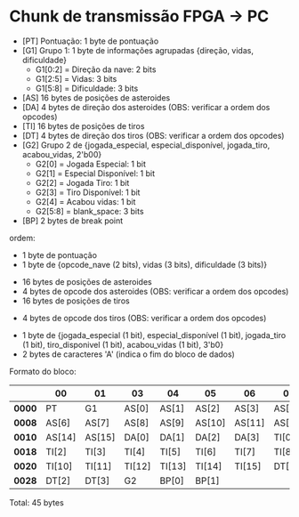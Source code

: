 # Chunk de transmissão FPGA -> PC 
- [PT] Pontuação: 1 byte de pontuação 
- [G1] Grupo 1: 1 byte de informações agrupadas {direção, vidas, dificuldade}
    - G1[0:2] = Direção da nave: 2 bits
    - G1[2:5] = Vidas: 3 bits
    - G1[5:8] = Dificuldade: 3 bits
- [AS] 16 bytes de posições de asteroides
- [DA] 4 bytes de direção dos asteroides (OBS: verificar a ordem dos opcodes)
- [TI] 16 bytes de posições de tiros
- [DT] 4 bytes de direção dos tiros (OBS: verificar a ordem dos opcodes)
- [G2] Grupo 2 de {jogada_especial, especial_disponível,  jogada_tiro, acabou_vidas, 2'b00}
    - G2[0] = Jogada Especial: 1 bit
    - G2[1] = Especial Disponível: 1 bit
    - G2[2] = Jogada Tiro: 1 bit
    - G2[3] = Tiro Disponível: 1 bit
    - G2[4] = Acabou vidas: 1 bit
    - G2[5:8] = blank_space: 3 bits
- [BP] 2 bytes de break point

ordem:
* 1 byte de pontuação
* 1 byte de {opcode_nave (2 bits), vidas (3 bits), dificuldade (3 bits)}
- 16 bytes de posições de asteroides
- 4 bytes de opcode dos asteroides (OBS: verificar a ordem dos opcodes)
- 16 bytes de posições de tiros
* 4 bytes de opcode dos tiros (OBS: verificar a ordem dos opcodes)
- 1 byte de {jogada_especial (1 bit), especial_disponível (1 bit),  jogada_tiro (1 bit), tiro_disponivel (1 bit), acabou_vidas (1 bit), 3'b0}
- 2 bytes de caracteres 'A' (indica o fim do bloco de dados)

Formato do bloco:

|          | **00** | **01** | **03** | **04** | **05** | **06** | **07** | **08**    
|----------|--------|--------|--------|--------|--------|--------|--------|--------|
| **0000** | PT     | G1     | AS[0]  | AS[1]  | AS[2]  | AS[3]  | AS[4]  | AS[5]  |
| **0008** | AS[6]  | AS[7]  | AS[8]  | AS[9]  | AS[10] | AS[11] | AS[12] | AS[13] |
| **0010** | AS[14] | AS[15] | DA[0]  | DA[1]  | DA[2]  | DA[3]  | TI[0]  | TI[1]  | 
| **0018** | TI[2]  | TI[3]  | TI[4]  | TI[5]  | TI[6]  | TI[7]  | TI[8]  | TI[9]  |
| **0020** | TI[10] | TI[11] | TI[12] | TI[13] | TI[14] | TI[15] | DT[0]  | DT[1]  |
| **0028** | DT[2]  | DT[3]  | G2     | BP[0]  | BP[1]  |        |        |        |

Total: 45 bytes